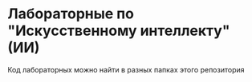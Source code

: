 # Лабораторные по "Искусственному интеллекту" (ИИ)

Код лабораторных можно найти в разных папках этого репозитория
